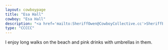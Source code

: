 ```yaml
---
layout: cowboypage
title: "Esa Hall"
cowboy: "Esa Hall"
description: "<a href='mailto:SheriffOwen@CowboyCollective.cc'>SheriffEsa@CowboyCollective.cc</a>"
type: "CCCCC"
---
```

I enjoy long walks on the beach and pink drinks with umbrellas in them.

